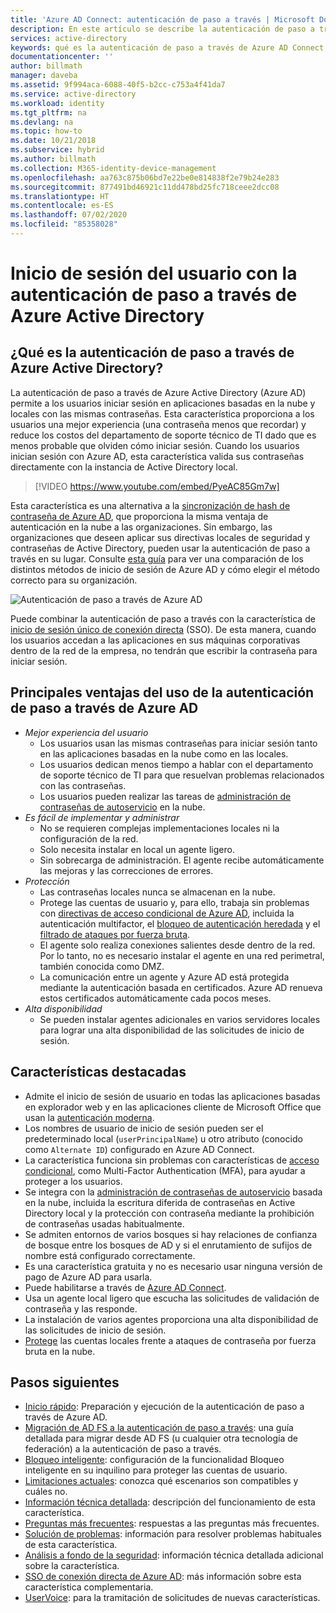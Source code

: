 ```yaml
---
title: 'Azure AD Connect: autenticación de paso a través | Microsoft Docs'
description: En este artículo se describe la autenticación de paso a través de Azure Active Directory (Azure AD) y cómo permite inicios de sesión de Azure AD mediante la validación de las contraseñas de los usuarios en una instancia local de Active Directory.
services: active-directory
keywords: qué es la autenticación de paso a través de Azure AD Connect, instalar Active Directory, componentes necesarios para Azure AD, SSO, inicio de sesión único
documentationcenter: ''
author: billmath
manager: daveba
ms.assetid: 9f994aca-6088-40f5-b2cc-c753a4f41da7
ms.service: active-directory
ms.workload: identity
ms.tgt_pltfrm: na
ms.devlang: na
ms.topic: how-to
ms.date: 10/21/2018
ms.subservice: hybrid
ms.author: billmath
ms.collection: M365-identity-device-management
ms.openlocfilehash: aa763c875b06bd7e22be0e814838f2e79b24e283
ms.sourcegitcommit: 877491bd46921c11dd478bd25fc718ceee2dcc08
ms.translationtype: HT
ms.contentlocale: es-ES
ms.lasthandoff: 07/02/2020
ms.locfileid: "85358028"
---
```

# <a name="user-sign-in-with-azure-active-directory-pass-through-authentication"></a>Inicio de sesión del usuario con la autenticación de paso a través de Azure Active Directory

## <a name="what-is-azure-active-directory-pass-through-authentication"></a>¿Qué es la autenticación de paso a través de Azure Active Directory?

La autenticación de paso a través de Azure Active Directory (Azure AD) permite a los usuarios iniciar sesión en aplicaciones basadas en la nube y locales con las mismas contraseñas. Esta característica proporciona a los usuarios una mejor experiencia (una contraseña menos que recordar) y reduce los costos del departamento de soporte técnico de TI dado que es menos probable que olviden cómo iniciar sesión. Cuando los usuarios inician sesión con Azure AD, esta característica valida sus contraseñas directamente con la instancia de Active Directory local.

>[!VIDEO https://www.youtube.com/embed/PyeAC85Gm7w]

Esta característica es una alternativa a la [sincronización de hash de contraseña de Azure AD](how-to-connect-password-hash-synchronization.md), que proporciona la misma ventaja de autenticación en la nube a las organizaciones. Sin embargo, las organizaciones que deseen aplicar sus directivas locales de seguridad y contraseñas de Active Directory, pueden usar la autenticación de paso a través en su lugar. Consulte [esta guía](https://docs.microsoft.com/azure/security/fundamentals/choose-ad-authn) para ver una comparación de los distintos métodos de inicio de sesión de Azure AD y cómo elegir el método correcto para su organización.

![Autenticación de paso a través de Azure AD](./media/how-to-connect-pta/pta1.png)

Puede combinar la autenticación de paso a través con la característica de [inicio de sesión único de conexión directa](how-to-connect-sso.md) (SSO). De esta manera, cuando los usuarios accedan a las aplicaciones en sus máquinas corporativas dentro de la red de la empresa, no tendrán que escribir la contraseña para iniciar sesión.

## <a name="key-benefits-of-using-azure-ad-pass-through-authentication"></a>Principales ventajas del uso de la autenticación de paso a través de Azure AD

- *Mejor experiencia del usuario*
  - Los usuarios usan las mismas contraseñas para iniciar sesión tanto en las aplicaciones basadas en la nube como en las locales.
  - Los usuarios dedican menos tiempo a hablar con el departamento de soporte técnico de TI para que resuelvan problemas relacionados con las contraseñas.
  - Los usuarios pueden realizar las tareas de [administración de contraseñas de autoservicio](../authentication/active-directory-passwords-overview.md) en la nube.
- *Es fácil de implementar y administrar*
  - No se requieren complejas implementaciones locales ni la configuración de la red.
  - Solo necesita instalar en local un agente ligero.
  - Sin sobrecarga de administración. El agente recibe automáticamente las mejoras y las correcciones de errores.
- *Protección*
  - Las contraseñas locales nunca se almacenan en la nube.
  - Protege las cuentas de usuario y, para ello, trabaja sin problemas con [directivas de acceso condicional de Azure AD](../active-directory-conditional-access-azure-portal.md), incluida la autenticación multifactor, el [bloqueo de autenticación heredada](../authentication/howto-password-smart-lockout.md) y el [filtrado de ataques por fuerza bruta](../conditional-access/concept-conditional-access-conditions.md).
  - El agente solo realiza conexiones salientes desde dentro de la red. Por lo tanto, no es necesario instalar el agente en una red perimetral, también conocida como DMZ.
  - La comunicación entre un agente y Azure AD está protegida mediante la autenticación basada en certificados. Azure AD renueva estos certificados automáticamente cada pocos meses.
- *Alta disponibilidad*
  - Se pueden instalar agentes adicionales en varios servidores locales para lograr una alta disponibilidad de las solicitudes de inicio de sesión.

## <a name="feature-highlights"></a>Características destacadas

- Admite el inicio de sesión de usuario en todas las aplicaciones basadas en explorador web y en las aplicaciones cliente de Microsoft Office que usan la [autenticación moderna](https://aka.ms/modernauthga).
- Los nombres de usuario de inicio de sesión pueden ser el predeterminado local (`userPrincipalName`) u otro atributo (conocido como `Alternate ID`) configurado en Azure AD Connect.
- La característica funciona sin problemas con características de [acceso condicional](../active-directory-conditional-access-azure-portal.md), como Multi-Factor Authentication (MFA), para ayudar a proteger a los usuarios.
- Se integra con la [administración de contraseñas de autoservicio](../authentication/active-directory-passwords-overview.md) basada en la nube, incluida la escritura diferida de contraseñas en Active Directory local y la protección con contraseña mediante la prohibición de contraseñas usadas habitualmente.
- Se admiten entornos de varios bosques si hay relaciones de confianza de bosque entre los bosques de AD y si el enrutamiento de sufijos de nombre está configurado correctamente.
- Es una característica gratuita y no es necesario usar ninguna versión de pago de Azure AD para usarla.
- Puede habilitarse a través de [Azure AD Connect](whatis-hybrid-identity.md).
- Usa un agente local ligero que escucha las solicitudes de validación de contraseña y las responde.
- La instalación de varios agentes proporciona una alta disponibilidad de las solicitudes de inicio de sesión.
- [Protege](../authentication/howto-password-smart-lockout.md) las cuentas locales frente a ataques de contraseña por fuerza bruta en la nube.

## <a name="next-steps"></a>Pasos siguientes

- [Inicio rápido](how-to-connect-pta-quick-start.md): Preparación y ejecución de la autenticación de paso a través de Azure AD.
- [Migración de AD FS a la autenticación de paso a través](https://github.com/Identity-Deployment-Guides/Identity-Deployment-Guides/blob/master/Authentication/Migrating%20from%20Federated%20Authentication%20to%20Pass-through%20Authentication.docx?raw=true): una guía detallada para migrar desde AD FS (u cualquier otra tecnología de federación) a la autenticación de paso a través.
- [Bloqueo inteligente](../authentication/howto-password-smart-lockout.md): configuración de la funcionalidad Bloqueo inteligente en su inquilino para proteger las cuentas de usuario.
- [Limitaciones actuales](how-to-connect-pta-current-limitations.md): conozca qué escenarios son compatibles y cuáles no.
- [Información técnica detallada](how-to-connect-pta-how-it-works.md): descripción del funcionamiento de esta característica.
- [Preguntas más frecuentes](how-to-connect-pta-faq.md): respuestas a las preguntas más frecuentes.
- [Solución de problemas](tshoot-connect-pass-through-authentication.md): información para resolver problemas habituales de esta característica.
- [Análisis a fondo de la seguridad](how-to-connect-pta-security-deep-dive.md): información técnica detallada adicional sobre la característica.
- [SSO de conexión directa de Azure AD](how-to-connect-sso.md): más información sobre esta característica complementaria.
- [UserVoice](https://feedback.azure.com/forums/169401-azure-active-directory/category/160611-directory-synchronization-aad-connect): para la tramitación de solicitudes de nuevas características.
